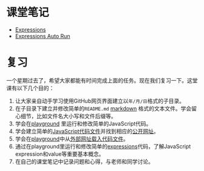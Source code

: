 # 课堂笔记

- [Expressions](https://bigdata-mindstorms.github.io/d3-playground/#https://bigdata-mindstorms.github.io/d3-playground/ontouchstart/2016/01/04/expressions.js)
- [Expressions Auto Run](https://bigdata-mindstorms.github.io/d3-playground/#https://bigdata-mindstorms.github.io/d3-playground/ontouchstart/2016/01/04/expressions_auto_run.js)

# 复习

一个星期过去了，希望大家都能有时间完成上面的任务。现在我们复习一下。这堂课有以下几个目的：

1. 让大家亲自动手学习使用GitHub网页界面建立以`年/月/日`格式的子目录。
2. 在子目录下建立并修改简单的`README.md` [markdown](https://help.github.com/articles/github-flavored-markdown/) 格式的文本文件。学会留心细节，比如文件名大小写和文件后缀等。
3. 学会在[playground](https://bigdata-mindstorms.github.io/d3-playground/) 里运行和修改简单的JavaScript代码。
4. 学会建立简单的[JavaScript代码文件](https://github.com/bigdata-mindstorms/d3-playground/blob/gh-pages/ontouchstart/2016/01/04/expressions.js)并找到相应的[公开网址](https://bigdata-mindstorms.github.io/d3-playground/ontouchstart/2016/01/04/expressions.js)。
5. 学会在[playground](https://bigdata-mindstorms.github.io/d3-playground/)中从[外部网址](https://bigdata-mindstorms.github.io/d3-playground/ontouchstart/2016/01/04/expressions.js)[载入代码文件](https://bigdata-mindstorms.github.io/d3-playground/#https://bigdata-mindstorms.github.io/d3-playground/ontouchstart/2016/01/04/expressions.js)。
6. 通过在playground里运行和修改简单的[expressions](expressions.yaml)代码，了解JavaScript expression和value等重要基本概念。
7. 在自己的课堂笔记中记录问题和心得，与老师和同学讨论。
